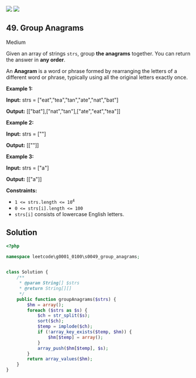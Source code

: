 [![](https://img.shields.io/github/stars/LeetCode-in-Ruby/LeetCode-in-Ruby?label=Stars&style=flat-square)](https://github.com/LeetCode-in-Ruby/LeetCode-in-Ruby)
[![](https://img.shields.io/github/forks/LeetCode-in-Ruby/LeetCode-in-Ruby?label=Fork%20me%20on%20GitHub%20&style=flat-square)](https://github.com/LeetCode-in-Ruby/LeetCode-in-Ruby/fork)

## 49\. Group Anagrams

Medium

Given an array of strings `strs`, group **the anagrams** together. You can return the answer in **any order**.

An **Anagram** is a word or phrase formed by rearranging the letters of a different word or phrase, typically using all the original letters exactly once.

**Example 1:**

**Input:** strs = ["eat","tea","tan","ate","nat","bat"]

**Output:** [["bat"],["nat","tan"],["ate","eat","tea"]] 

**Example 2:**

**Input:** strs = [""]

**Output:** [[""]] 

**Example 3:**

**Input:** strs = ["a"]

**Output:** [["a"]] 

**Constraints:**

*   <code>1 <= strs.length <= 10<sup>4</sup></code>
*   `0 <= strs[i].length <= 100`
*   `strs[i]` consists of lowercase English letters.

## Solution

```php
<?php

namespace leetcode\g0001_0100\s0049_group_anagrams;


class Solution {
    /**
     * @param String[] $strs
     * @return String[][]
     */
    public function groupAnagrams($strs) {
        $hm = array();
        foreach ($strs as $s) {
            $ch = str_split($s);
            sort($ch);
            $temp = implode($ch);
            if (!array_key_exists($temp, $hm)) {
                $hm[$temp] = array();
            }
            array_push($hm[$temp], $s);
        }
        return array_values($hm);
    }
}
```